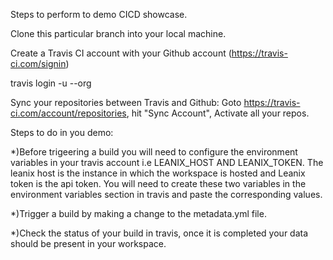 Steps to perform to demo CICD showcase.

Clone this particular branch into your local machine.

Create a Travis CI account with your Github account (https://travis-ci.com/signin)

travis login -u <github user> --org

Sync your repositories between Travis and Github: Goto https://travis-ci.com/account/repositories, hit "Sync Account", Activate all your repos.

Steps to do in you demo:

  *)Before trigeering a build you will need to configure the environment variables in your travis account i.e LEANIX_HOST AND LEANIX_TOKEN. The leanix host is the       instance in which the workspace is hosted and Leanix token is the api token. You will need to create these two variables in the environment variables section in     travis and paste the corresponding values.
  
  *)Trigger a build by making a change to the metadata.yml file.
  
  *)Check the status of your build in travis, once it is completed your data should be present in your workspace.
  

